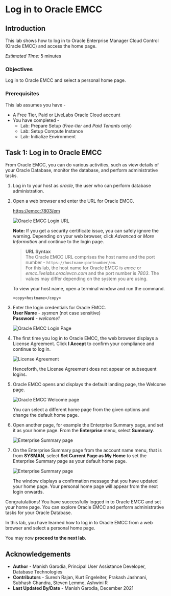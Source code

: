 # Log in to Oracle EMCC

## Introduction

This lab shows how to log in to Oracle Enterprise Manager Cloud Control (Oracle EMCC) and access the home page.

*Estimated Time:* 5 minutes

### Objectives
Log in to Oracle EMCC and select a personal home page.

### Prerequisites
This lab assumes you have -
- A Free Tier, Paid or LiveLabs Oracle Cloud account
- You have completed -
    - Lab: Prepare Setup (*Free-tier* and *Paid Tenants* only)
    - Lab: Setup Compute Instance
    - Lab: Initialize Environment

## Task 1: Log in to Oracle EMCC
From Oracle EMCC, you can do various activities, such as view details of your Oracle Database, monitor the database, and perform administrative tasks.

1. Log in to your host as *oracle*, the user who can perform database administration.

2. Open a web browser and enter the URL for Oracle EMCC.  

    <!-- Replace 0.0.0.0 and enter the actual IP address of the host machine. -->

    [https://emcc:7803/em](https://emcc:7803/em)  

    ![Oracle EMCC Login URL](images/emcc-001-login-url.png " ")

    **Note:** If you get a security certificate issue, you can safely ignore the warning. Depending on your web browser, click *Advanced* or *More Information* and continue to the login page.

    > **URL Syntax**  
    > The Oracle EMCC URL comprises the host name and the port number - `https://hostname:portnumber/em`.  
    For this lab, the host name for Oracle EMCC is *emcc* or *emcc.livelabs.oraclevcn.com* and the port number is *7803*. The values may differ depending on the system you are using.

    To view your host name, open a terminal window and run the command.
    ```
    <copy>hostname</copy>
    ```

3. Enter the login credentials for Oracle EMCC.  
    **User Name** - *sysman* (not case sensitive)  
    **Password** - *welcome1*

    ![Oracle EMCC Login Page](images/emcc-002-login-page.png " ")

4. The first time you log in to Oracle EMCC, the web browser displays a License Agreement. Click **I Accept** to confirm your compliance and continue to log in.

    ![License Agreement](images/emcc-003-license.png " ")

    Henceforth, the License Agreement does not appear on subsequent logins.

5. Oracle EMCC opens and displays the default landing page, the Welcome page.

    ![Oracle EMCC Welcome page](images/emcc-004-welcome.png " ")

    You can select a different home page from the given options and change the default home page.  

6. Open another page, for example the Enterprise Summary page, and set it as your home page. From the **Enterprise** menu, select **Summary**.

    ![Enterprise Summary page](images/emcc-005-enterprise-menu.png " ")

7. On the Enterprise Summary page from the account name menu, that is from **SYSMAN**, select **Set Current Page as My Home** to set the Enterprise Summary page as your default home page.

    ![Enterprise Summary page](images/emcc-006-set-homepage.png " ")

    The window displays a confirmation message that you have updated your home page. Your personal home page will appear from the next login onwards.

Congratulations! You have successfully logged in to Oracle EMCC and set your home page. You can explore Oracle EMCC and perform administrative tasks for your Oracle Database.

In this lab, you have learned how to log in to Oracle EMCC from a web browser and select a personal home page.

You may now **proceed to the next lab**.

## Acknowledgements

- **Author** - Manish Garodia, Principal User Assistance Developer, Database Technologies
- **Contributors** - Suresh Rajan, Kurt Engeleiter, Prakash Jashnani, Subhash Chandra, Steven Lemme, Ashwini R
- **Last Updated By/Date** - Manish Garodia, December 2021
